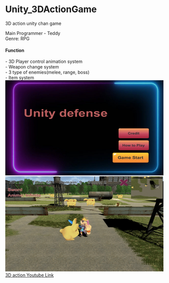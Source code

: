 # Unity_3DActionGame
3D action unity chan game

Main Programmer - Teddy<br>
Genre: RPG<br>
<h4>Function</h4>
- 3D Player control animation system<br>
- Weapon change system<br>
- 3 type of enemies(melee, range, boss)<br>
- Item system<br>

<img src="https://github.com/TeddyUm/Unity_3DActionGame/blob/main/1677111022778.jpg" width="500" height="300">
<img src="https://github.com/TeddyUm/Unity_3DActionGame/blob/main/1677111061080.jpg" width="500" height="300">
<a href="https://youtu.be/6p-NdHhCz7I">3D action Youtube Link</a>
